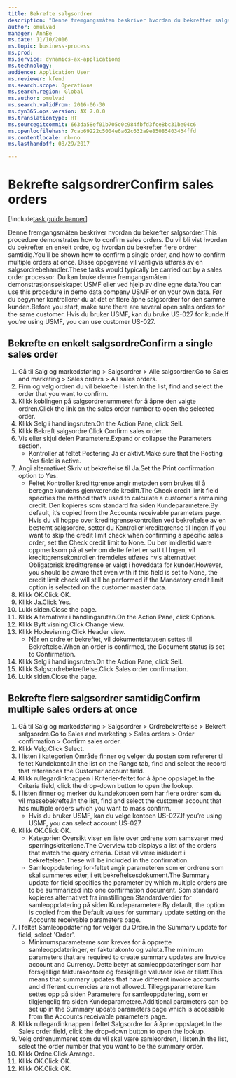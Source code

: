 ```yaml
--- 
title: Bekrefte salgsordrer
description: "Denne fremgangsmåten beskriver hvordan du bekrefter salgsordrer."
author: omulvad
manager: AnnBe
ms.date: 11/10/2016
ms.topic: business-process
ms.prod: 
ms.service: dynamics-ax-applications
ms.technology: 
audience: Application User
ms.reviewer: kfend
ms.search.scope: Operations
ms.search.region: Global
ms.author: omulvad
ms.search.validFrom: 2016-06-30
ms.dyn365.ops.version: AX 7.0.0
ms.translationtype: HT
ms.sourcegitcommit: 663da58ef01b705c0c984fbfd3fce8bc31be04c6
ms.openlocfilehash: 7cab69222c5004e6a62c632a9e85085403434ffd
ms.contentlocale: nb-no
ms.lasthandoff: 08/29/2017

---
```

# <a name="confirm-sales-orders"></a><span data-ttu-id="11834-103">Bekrefte salgsordrer</span><span class="sxs-lookup"><span data-stu-id="11834-103">Confirm sales orders</span></span>

[!include[task guide banner](../../includes/task-guide-banner.md)]

<span data-ttu-id="11834-104">Denne fremgangsmåten beskriver hvordan du bekrefter salgsordrer.</span><span class="sxs-lookup"><span data-stu-id="11834-104">This procedure demonstrates how to confirm sales orders.</span></span> <span data-ttu-id="11834-105">Du vil bli vist hvordan du bekrefter en enkelt ordre, og hvordan du bekrefter flere ordrer samtidig.</span><span class="sxs-lookup"><span data-stu-id="11834-105">You’ll be shown how to confirm a single order, and how to confirm multiple orders at once.</span></span> <span data-ttu-id="11834-106">Disse oppgavene vil vanligvis utføres av en salgsordrebehandler.</span><span class="sxs-lookup"><span data-stu-id="11834-106">These tasks would typically be carried out by a sales order processor.</span></span> <span data-ttu-id="11834-107">Du kan bruke denne fremgangsmåten i demonstrasjonsselskapet USMF eller ved hjelp av dine egne data.</span><span class="sxs-lookup"><span data-stu-id="11834-107">You can use this procedure in demo data company USMF or on your own data.</span></span> <span data-ttu-id="11834-108">Før du begynner kontrollerer du at det er flere åpne salgsordrer for den samme kunden.</span><span class="sxs-lookup"><span data-stu-id="11834-108">Before you start, make sure there are several open sales orders for the same customer.</span></span> <span data-ttu-id="11834-109">Hvis du bruker USMF, kan du bruke US-027 for kunde.</span><span class="sxs-lookup"><span data-stu-id="11834-109">If you’re using USMF, you can use customer US-027.</span></span>


## <a name="confirm-a-single-sales-order"></a><span data-ttu-id="11834-110">Bekrefte en enkelt salgsordre</span><span class="sxs-lookup"><span data-stu-id="11834-110">Confirm a single sales order</span></span>
1. <span data-ttu-id="11834-111">Gå til Salg og markedsføring > Salgsordrer > Alle salgsordrer.</span><span class="sxs-lookup"><span data-stu-id="11834-111">Go to Sales and marketing > Sales orders > All sales orders.</span></span>
2. <span data-ttu-id="11834-112">Finn og velg ordren du vil bekrefte i listen.</span><span class="sxs-lookup"><span data-stu-id="11834-112">In the list, find and select the order that you want to confirm.</span></span>
3. <span data-ttu-id="11834-113">Klikk koblingen på salgsordrenummeret for å åpne den valgte ordren.</span><span class="sxs-lookup"><span data-stu-id="11834-113">Click the link on the sales order number to open the selected order.</span></span>
4. <span data-ttu-id="11834-114">Klikk Selg i handlingsruten.</span><span class="sxs-lookup"><span data-stu-id="11834-114">On the Action Pane, click Sell.</span></span>
5. <span data-ttu-id="11834-115">Klikk Bekreft salgsordre.</span><span class="sxs-lookup"><span data-stu-id="11834-115">Click Confirm sales order.</span></span>
6. <span data-ttu-id="11834-116">Vis eller skjul delen Parametere.</span><span class="sxs-lookup"><span data-stu-id="11834-116">Expand or collapse the Parameters section.</span></span>
    * <span data-ttu-id="11834-117">Kontroller at feltet Postering Ja er aktivt.</span><span class="sxs-lookup"><span data-stu-id="11834-117">Make sure that the Posting Yes field is active.</span></span>  
7. <span data-ttu-id="11834-118">Angi alternativet Skriv ut bekreftelse til Ja.</span><span class="sxs-lookup"><span data-stu-id="11834-118">Set the Print confirmation option to Yes.</span></span>
    * <span data-ttu-id="11834-119">Feltet Kontroller kredittgrense angir metoden som brukes til å beregne kundens gjenværende kreditt.</span><span class="sxs-lookup"><span data-stu-id="11834-119">The Check credit limit field specifies the method that’s used to calculate a customer's remaining credit.</span></span> <span data-ttu-id="11834-120">Den kopieres som standard fra siden Kundeparametere.</span><span class="sxs-lookup"><span data-stu-id="11834-120">By default, it’s copied from the Accounts receivable parameters page.</span></span> <span data-ttu-id="11834-121">Hvis du vil hoppe over kredittgrensekontrollen ved bekreftelse av en bestemt salgsordre, setter du Kontroller kredittgrense til Ingen.</span><span class="sxs-lookup"><span data-stu-id="11834-121">If you want to skip the credit limit check when confirming a specific sales order, set the Check credit limit to None.</span></span> <span data-ttu-id="11834-122">Du bør imidlertid være oppmerksom på at selv om dette feltet er satt til Ingen, vil kredittgrensekontrollen fremdeles utføres hvis alternativet Obligatorisk kredittgrense er valgt i hoveddata for kunder.</span><span class="sxs-lookup"><span data-stu-id="11834-122">However, you should be aware that even with if this field is set to None, the credit limit check will still be performed if the Mandatory credit limit option is selected on the customer master data.</span></span>  
8. <span data-ttu-id="11834-123">Klikk OK.</span><span class="sxs-lookup"><span data-stu-id="11834-123">Click OK.</span></span>
9. <span data-ttu-id="11834-124">Klikk Ja.</span><span class="sxs-lookup"><span data-stu-id="11834-124">Click Yes.</span></span>
10. <span data-ttu-id="11834-125">Lukk siden.</span><span class="sxs-lookup"><span data-stu-id="11834-125">Close the page.</span></span>
11. <span data-ttu-id="11834-126">Klikk Alternativer i handlingsruten.</span><span class="sxs-lookup"><span data-stu-id="11834-126">On the Action Pane, click Options.</span></span>
12. <span data-ttu-id="11834-127">Klikk Bytt visning.</span><span class="sxs-lookup"><span data-stu-id="11834-127">Click Change view.</span></span>
13. <span data-ttu-id="11834-128">Klikk Hodevisning.</span><span class="sxs-lookup"><span data-stu-id="11834-128">Click Header view.</span></span>
    * <span data-ttu-id="11834-129">Når en ordre er bekreftet, vil dokumentstatusen settes til Bekreftelse.</span><span class="sxs-lookup"><span data-stu-id="11834-129">When an order is confirmed, the Document status is set to Confirmation.</span></span>  
14. <span data-ttu-id="11834-130">Klikk Selg i handlingsruten.</span><span class="sxs-lookup"><span data-stu-id="11834-130">On the Action Pane, click Sell.</span></span>
15. <span data-ttu-id="11834-131">Klikk Salgsordrebekreftelse.</span><span class="sxs-lookup"><span data-stu-id="11834-131">Click Sales order confirmation.</span></span>
16. <span data-ttu-id="11834-132">Lukk siden.</span><span class="sxs-lookup"><span data-stu-id="11834-132">Close the page.</span></span>

## <a name="confirm-multiple-sales-orders-at-once"></a><span data-ttu-id="11834-133">Bekrefte flere salgsordrer samtidig</span><span class="sxs-lookup"><span data-stu-id="11834-133">Confirm multiple sales orders at once</span></span>
1. <span data-ttu-id="11834-134">Gå til Salg og markedsføring > Salgsordrer > Ordrebekreftelse > Bekreft salgsordre.</span><span class="sxs-lookup"><span data-stu-id="11834-134">Go to Sales and marketing > Sales orders > Order confirmation > Confirm sales order.</span></span>
2. <span data-ttu-id="11834-135">Klikk Velg.</span><span class="sxs-lookup"><span data-stu-id="11834-135">Click Select.</span></span>
3. <span data-ttu-id="11834-136">I listen i kategorien Område finner og velger du posten som refererer til feltet Kundekonto.</span><span class="sxs-lookup"><span data-stu-id="11834-136">In the list on the Range tab, find and select the record that references the Customer account field.</span></span>
4. <span data-ttu-id="11834-137">Klikk rullegardinknappen i Kriterier-feltet for å åpne oppslaget.</span><span class="sxs-lookup"><span data-stu-id="11834-137">In the Criteria field, click the drop-down button to open the lookup.</span></span>
5. <span data-ttu-id="11834-138">I listen finner og merker du kundekontoen som har flere ordrer som du vil massebekrefte.</span><span class="sxs-lookup"><span data-stu-id="11834-138">In the list, find and select the customer account that has multiple orders which you want to mass confirm.</span></span>
    * <span data-ttu-id="11834-139">Hvis du bruker USMF, kan du velge kontoen US-027.</span><span class="sxs-lookup"><span data-stu-id="11834-139">If you’re using USMF, you can select account US-027.</span></span>  
6. <span data-ttu-id="11834-140">Klikk OK.</span><span class="sxs-lookup"><span data-stu-id="11834-140">Click OK.</span></span>
    * <span data-ttu-id="11834-141">Kategorien Oversikt viser en liste over ordrene som samsvarer med spørringskriteriene.</span><span class="sxs-lookup"><span data-stu-id="11834-141">The Overview tab displays a list of the orders that match the query criteria.</span></span> <span data-ttu-id="11834-142">Disse vil være inkludert i bekreftelsen.</span><span class="sxs-lookup"><span data-stu-id="11834-142">These will be included in the confirmation.</span></span>  
    * <span data-ttu-id="11834-143">Samleoppdatering for-feltet angir parameteren som er ordrene som skal summeres etter, i ett bekreftelsesdokument.</span><span class="sxs-lookup"><span data-stu-id="11834-143">The Summary update for field specifies the parameter by which multiple orders are to be summarized into one confirmation document.</span></span> <span data-ttu-id="11834-144">Som standard kopieres alternativet fra innstillingen Standardverdier for samleoppdatering på siden Kundeparametere.</span><span class="sxs-lookup"><span data-stu-id="11834-144">By default, the option is copied from the Default values for summary update setting on the Accounts receivable parameters page.</span></span>  
7. <span data-ttu-id="11834-145">I feltet Samleoppdatering for velger du Ordre.</span><span class="sxs-lookup"><span data-stu-id="11834-145">In the Summary update for field, select 'Order'.</span></span>
    * <span data-ttu-id="11834-146">Minimumsparameterne som kreves for å opprette samleoppdateringer, er fakturakonto og valuta.</span><span class="sxs-lookup"><span data-stu-id="11834-146">The minimum parameters that are required to create summary updates are Invoice account and Currency.</span></span> <span data-ttu-id="11834-147">Dette betyr at samleoppdateringer som har forskjellige fakturakontoer og forskjellige valutaer ikke er tillatt.</span><span class="sxs-lookup"><span data-stu-id="11834-147">This means that summary updates that have different invoice accounts and different currencies are not allowed.</span></span> <span data-ttu-id="11834-148">Tilleggsparametere kan settes opp på siden Parametere for samleoppdatering, som er tilgjengelig fra siden Kundeparametere.</span><span class="sxs-lookup"><span data-stu-id="11834-148">Additional parameters can be set up in the Summary update parameters page which is accessible from the Accounts receivable parameters page.</span></span>  
8. <span data-ttu-id="11834-149">Klikk rullegardinknappen i feltet Salgsordre for å åpne oppslaget.</span><span class="sxs-lookup"><span data-stu-id="11834-149">In the Sales order field, click the drop-down button to open the lookup.</span></span>
9. <span data-ttu-id="11834-150">Velg ordrenummeret som du vil skal være samleordren, i listen.</span><span class="sxs-lookup"><span data-stu-id="11834-150">In the list, select the order number that you want to be the summary order.</span></span>
10. <span data-ttu-id="11834-151">Klikk Ordne.</span><span class="sxs-lookup"><span data-stu-id="11834-151">Click Arrange.</span></span>
11. <span data-ttu-id="11834-152">Klikk OK.</span><span class="sxs-lookup"><span data-stu-id="11834-152">Click OK.</span></span>
12. <span data-ttu-id="11834-153">Klikk OK.</span><span class="sxs-lookup"><span data-stu-id="11834-153">Click OK.</span></span>


